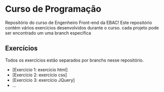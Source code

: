 # Curso de Programação

Repositório do curso de Engenheiro Front-end da EBAC! Este repositório contém vários exercícios desenvolvidos durante o curso. cada projeto pode ser encontrado um uma branch específica

## Exercícios
Todos os exercícios estão separados por branchs nesse repositório.

- [Exercício 1: exercício html]
- [Exercício 2: exercício css]
- [Exercício 3: exercício JQuery]
- ...



